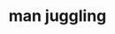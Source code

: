 ---
layout: people&body
title: man juggling
emoji: man_juggling
permalink: 🤹‍♂️.html
image: assets/img/3moji/man_juggling.png
---
